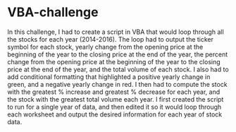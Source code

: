 # VBA-challenge

In this challenge, I had to create a script in VBA that would loop through all the stocks for each year (2014-2016). The loop had to output the ticker symbol for each stock, yearly change from the opening price at the beginning of the year to the closing price at the end of the year, the percent change from the opening price at the beginning of the year to the closing price at the end of the year, and the total volume of each stock. I also had to add conditional formatting that highlighted a positive yearly change in green, and a negative yearly change in red. I then had to compute the stock with the greatest % increase and greatest % decrease for each year, and the stock with the greatest total volume each year. I first created the script to run for a single year of data, and then edited it so it would loop through each worksheet and output the desired information for each year of stock data.
